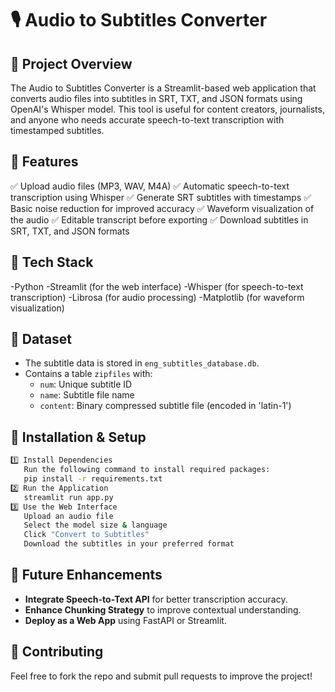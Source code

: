 # 🎙️ Audio to Subtitles Converter

## 📌 Project Overview
The Audio to Subtitles Converter is a Streamlit-based web application that converts audio files into subtitles in SRT, TXT, and JSON formats using OpenAI's Whisper model. This tool is useful for content creators, journalists, and anyone who needs accurate speech-to-text transcription with timestamped subtitles.

## 🚀 Features
✅ Upload audio files (MP3, WAV, M4A)
✅ Automatic speech-to-text transcription using Whisper
✅ Generate SRT subtitles with timestamps
✅ Basic noise reduction for improved accuracy
✅ Waveform visualization of the audio
✅ Editable transcript before exporting
✅ Download subtitles in SRT, TXT, and JSON formats


## 🔧 Tech Stack
-Python
-Streamlit (for the web interface)
-Whisper (for speech-to-text transcription)
-Librosa (for audio processing)
-Matplotlib (for waveform visualization)

## 📂 Dataset
- The subtitle data is stored in `eng_subtitles_database.db`.
- Contains a table `zipfiles` with:
  - `num`: Unique subtitle ID
  - `name`: Subtitle file name
  - `content`: Binary compressed subtitle file (encoded in 'latin-1')

## 📜 Installation & Setup
```bash
1️⃣ Install Dependencies
   Run the following command to install required packages:
   pip install -r requirements.txt
2️⃣ Run the Application
   streamlit run app.py
3️⃣ Use the Web Interface
   Upload an audio file
   Select the model size & language
   Click "Convert to Subtitles"
   Download the subtitles in your preferred format
```

## 📌 Future Enhancements
- **Integrate Speech-to-Text API** for better transcription accuracy.
- **Enhance Chunking Strategy** to improve contextual understanding.
- **Deploy as a Web App** using FastAPI or Streamlit.

## 🤝 Contributing
Feel free to fork the repo and submit pull requests to improve the project!

